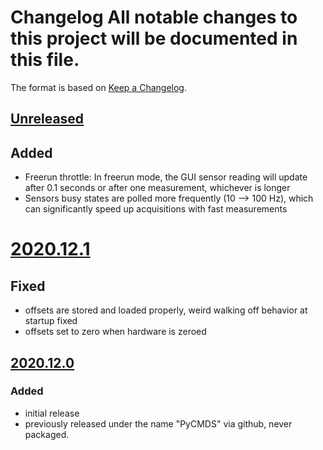 # Changelog All notable changes to this project will be documented in this file.

The format is based on [Keep a Changelog](https://keepachangelog.com/).

## [Unreleased]

## Added
- Freerun throttle:  In freerun mode, the GUI sensor reading will update after 0.1 seconds or after one measurement, whichever is longer
- Sensors busy states are polled more frequently (10 --> 100 Hz), which can significantly speed up acquisitions with fast measurements

# [2020.12.1]

## Fixed
- offsets are stored and loaded properly, weird walking off behavior at startup fixed
- offsets set to zero when hardware is zeroed

## [2020.12.0]

### Added
- initial release
- previously released under the name "PyCMDS" via github, never packaged.

[Unreleased]: https://github.com/wright-group/yaqc-cmds/compare/2020.12.1...master
[2020.12.1]: https://github.com/wright-group/yaqc-cmds/compare/2020.12.0...2020.12.1
[2020.12.0]: https://github.com/wright-group/yaqc-cmds/releases/tag/2020.12.0
